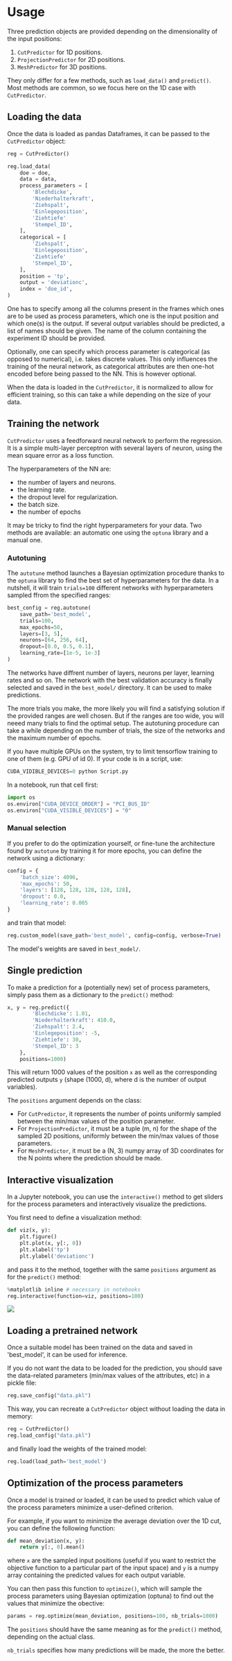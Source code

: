 # Usage

Three prediction objects are provided depending on the dimensionality of the input positions:

1. `CutPredictor` for 1D positions.
2. `ProjectionPredictor` for 2D positions.
3. `MeshPredictor` for 3D positions. 

They only differ for a few methods, such as `load_data()` and `predict()`. Most methods are common, so we focus here on the 1D case with `CutPredictor`.

## Loading the data

Once the data is loaded as pandas Dataframes, it can be passed to the `CutPredictor` object:

```python
reg = CutPredictor()

reg.load_data(
    doe = doe,
    data = data,
    process_parameters = [
        'Blechdicke', 
        'Niederhalterkraft', 
        'Ziehspalt', 
        'Einlegeposition', 
        'Ziehtiefe'
        'Stempel_ID',
    ],
    categorical = [
        'Ziehspalt', 
        'Einlegeposition', 
        'Ziehtiefe'
        'Stempel_ID',
    ],
    position = 'tp',
    output = 'deviationc',
    index = 'doe_id',
)
```

One has to specify among all the columns present in the frames which ones are to be used as process parameters, which one is the input position and which one(s) is the output. If several output variables should be predicted, a list of names should be given. The name of the column containing the experiment ID should be provided.

Optionally, one can specify which process parameter is categorical (as opposed to numerical), i.e. takes discrete values. This only influences the training of the neural network, as categorical attributes are then one-hot encoded before being passed to the NN. This is however optional.

When the data is loaded in the `CutPredictor`, it is normalized to allow for efficient training, so this can take a while depending on the size of your data.

## Training the network

`CutPredictor` uses a feedforward neural network to perform the regression. It is a simple multi-layer perceptron with several layers of neuron, using the mean square error as a loss function. 

The hyperparameters of the NN are:

* the number of layers and neurons.
* the learning rate.
* the dropout level for regularization.
* the batch size.
* the number of epochs

It may be tricky to find the right hyperparameters for your data. Two methods are available: an automatic one using the `optuna` library and a manual one.

### Autotuning

The `autotune` method launches a Bayesian optimization procedure thanks to the `optuna` library to find the best set of hyperparameters for the data. In a nutshell, it will train `trials=100` different networks with hyperparameters sampled ffrom the specified ranges:

```python
best_config = reg.autotune(
    save_path='best_model',
    trials=100,
    max_epochs=50, 
    layers=[3, 5],
    neurons=[64, 256, 64],
    dropout=[0.0, 0.5, 0.1],
    learning_rate=[1e-5, 1e-3]
)
```

The networks have diffrent number of layers, neurons per layer, learning rates and so on. The network with the best validation accuracy is finally selected and saved in the `best_model/` directory. It can be used to make predictions.

The more trials you make, the more likely you will find a satisfying solution if the provided ranges are well chosen. But if the ranges are too wide, you will neeed many trials to find the optimal setup. The autotuning procedure can take a while depending on the number of trials, the size of the networks and the maximum number of epochs.

If you have multiple GPUs on the system, try to limit tensorflow training to one of them (e.g. GPU of id 0). If your code is in a script, use:

```python
CUDA_VIDIBLE_DEVICES=0 python Script.py
```

In a notebook, run that cell first:

```python
import os
os.environ["CUDA_DEVICE_ORDER"] = "PCI_BUS_ID"
os.environ["CUDA_VISIBLE_DEVICES"] = "0"
```

### Manual selection

If you prefer to do the optimization yourself, or fine-tune the architecture found by `autotune` by training it for more epochs, you can define the network using a dictionary:

```python
config = {
    'batch_size': 4096,
    'max_epochs': 50,
    'layers': [128, 128, 128, 128, 128],
    'dropout': 0.0,
    'learning_rate': 0.005
}
```

and train that model:

```python
reg.custom_model(save_path='best_model', config=config, verbose=True)
```

The model's weights are saved in `best_model/`.

## Single prediction

To make a prediction for a (potentially new) set of process parameters, simply pass them as a dictionary to the `predict()` method:


```python
x, y = reg.predict({
        'Blechdicke': 1.01, 
        'Niederhalterkraft': 410.0, 
        'Ziehspalt': 2.4, 
        'Einlegeposition': -5, 
        'Ziehtiefe': 30,
        'Stempel_ID': 3
    }, 
    positions=1000)
```

This will return 1000 values of the position `x` as well as the corresponding predicted outputs `y` (shape (1000, d), where d is the number of output variables).

The `positions` argument depends on the class:

* For `CutPredictor`, it represents the number of points uniformly sampled between the min/max values of the position parameter.
* For `ProjectionPredictor`, it must be a tuple (m, n) for the shape of the sampled 2D positions, uniformly between the min/max values of those parameters.
* For `MeshPredictor`, it must be a (N, 3) numpy array of 3D coordinates for the N points where the prediction should be made.

## Interactive visualization

In a Jupyter notebook, you can use the `interactive()` method to get sliders for the process parameters and interactively visualize the predictions.

You first need to define a visualization method:

```python
def viz(x, y):
    plt.figure()
    plt.plot(x, y[:, 0])
    plt.xlabel('tp')
    plt.ylabel('deviationc')
```

and pass it to the method, together with the same `positions` argument as for the `predict()` method:

```python
%matplotlib inline # necessary in notebooks
reg.interactive(function=viz, positions=100)
```

![](sliders.png)

## Loading a pretrained network

Once a suitable model has been trained on the data and saved in 'best_model', it can be used for inference.

If you do not want the data to be loaded for the prediction, you should save the data-related parameters (min/max values of the attributes, etc) in a pickle file:

```python
reg.save_config("data.pkl")
```

This way, you can recreate a `CutPredictor` object without loading the data in memory:

```python
reg = CutPredictor()
reg.load_config("data.pkl")
```

and finally load the weights of the trained model:

```python
reg.load(load_path='best_model')
```

## Optimization of the process parameters

Once a model is trained or loaded, it can be used to predict which value of the process parameters minimize a user-defined criterion.

For example, if you want to minimize the average deviation over the 1D cut, you can define the following function:

```python
def mean_deviation(x, y):
    return y[:, 0].mean()
```

where `x` are the sampled input positions (useful if you want to restrict the objective function to a particular part of the input space) and `y` is a numpy array containing the predicted values for each output variable.

You can then pass this function to `optimize()`, which will sample the process parameters using Bayesian optimization (optuna) to find out the values that minimize the obective:

```python
params = reg.optimize(mean_deviation, positions=100, nb_trials=1000)
```

The `positions` should have the same meaning as for the `predict()` method, depending on the actual class. 

`nb_trials` specifies how many predictions will be made, the more the better.